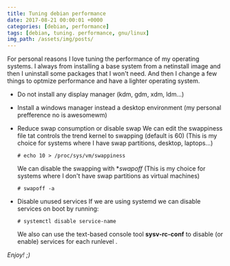 ```yaml
---
title: Tuning debian performance
date: 2017-08-21 00:00:01 +0000
categories: [debian, performance]
tags: [debian, tuning. performance, gnu/linux]
img_path: /assets/img/posts/
---
```


For personal reasons I love tuning the performance of my operating systems.
I always from installing a base system from a netinstall image and then I uninstall some packages that I won't need.
And then I change a few things to optmize performance and have a lighter operating system.

- Do not install any display manager (kdm, gdm, xdm, ldm...)
- Install a windows manager instead a desktop environment (my personal prefference no is awesomewm)
- Reduce swap consumption or disable swap
	We can edit the swappiness file tat controls the trend kernel to swapping (default is 60)
	(This is my choice for systems where I have swap partitions, desktop, laptops...)

	```console
	# echo 10 > /proc/sys/vm/swappiness
	```

	We can disable the swapping with **swapoff* 
	(This is my choice for systems where I don't have swap partitions as virtual machines)
	```
	# swapoff -a
 	```

- Disable unused services
	If we are using systemd we can disable services on boot by running:

	```console
	# systemctl disable service-name
	```

	We also can use the text-based console tool **sysv-rc-conf** to disable (or enable) services for each runlevel .



_Enjoy! ;)_
